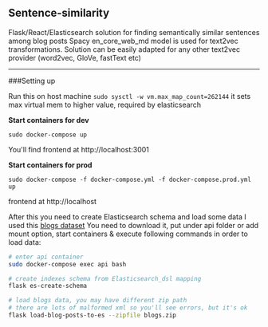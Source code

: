 ## Sentence-similarity

Flask/React/Elasticsearch solution for finding semantically similar sentences among blog posts
Spacy en_core_web_md model is used for text2vec transformations. 
Solution can be easily adapted for any other text2vec provider (word2vec, GloVe, fastText etc)

---

###Setting up

Run this on host machine `sudo sysctl -w vm.max_map_count=262144`
it sets max virtual mem to higher value, required by elasticsearch

**Start containers for dev**

```sudo docker-compose up```

You'll find frontend at http://localhost:3001

**Start containers for prod**

```sudo docker-compose -f docker-compose.yml -f docker-compose.prod.yml up```

frontend at http://localhost


After this you need to create Elasticsearch schema and load some data
I used this [blogs dataset](http://u.cs.biu.ac.il/~koppel/BlogCorpus.htm)
You need to download it, put under api folder or add mount option,
start containers & execute following commands in order to load data:
```bash
# enter api container
sudo docker-compose exec api bash

# create indexes schema from Elasticsearch_dsl mapping
flask es-create-schema

# load blogs data, you may have different zip path
# there are lots of malformed xml so you'll see errors, but it's ok
flask load-blog-posts-to-es --zipfile blogs.zip
```